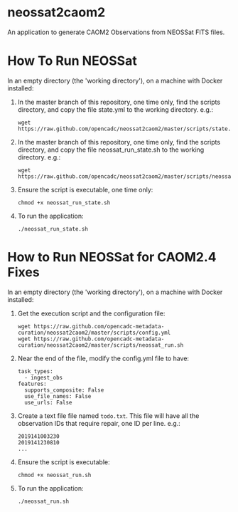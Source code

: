 # neossat2caom2
An application to generate CAOM2 Observations from NEOSSat FITS files.

# How To Run NEOSSat

In an empty directory (the 'working directory'), on a machine with Docker installed:

1. In the master branch of this repository, one time only, find the scripts directory, and copy the file state.yml to the working directory. e.g.:

   ```
   wget https://raw.github.com/opencadc/neossat2caom2/master/scripts/state.yml
   ```

1. In the master branch of this repository, one time only, find the scripts directory, and copy the file neossat_run_state.sh to the working directory. e.g.:

   ```
   wget https://raw.github.com/opencadc/neossat2caom2/master/scripts/neossat_run_state.sh
   ```

1. Ensure the script is executable, one time only:

   ```
   chmod +x neossat_run_state.sh
   ```

1. To run the application:

    ```
    ./neossat_run_state.sh
    ```


# How to Run NEOSSat for CAOM2.4 Fixes

In an empty directory (the 'working directory'), on a machine with Docker installed:

1. Get the execution script and the configuration file:


   ```
   wget https://raw.github.com/opencadc-metadata-curation/neossat2caom2/master/scripts/config.yml
   wget https://raw.github.com/opencadc-metadata-curation/neossat2caom2/master/scripts/neossat_run.sh   
   ```
  
1. Near the end of the file, modify the config.yml file to have:

   ```
   task_types:
     - ingest_obs
   features:
     supports_composite: False
     use_file_names: False
     use_urls: False
   ```

1. Create a text file file named `todo.txt`. This file will have all the observation IDs that require repair, one ID per line. e.g.:

   ```
   2019141003230
   2019141230810
   ...
   ```


1. Ensure the script is executable:

   ```
   chmod +x neossat_run.sh
   ```

1. To run the application:

   ```
   ./neossat_run.sh
   ```
